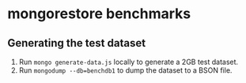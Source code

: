 # mongorestore benchmarks

## Generating the test dataset

1. Run `mongo generate-data.js` locally to generate a 2GB test dataset.
2. Run `mongodump --db=benchdb1` to dump the dataset to a BSON file.
